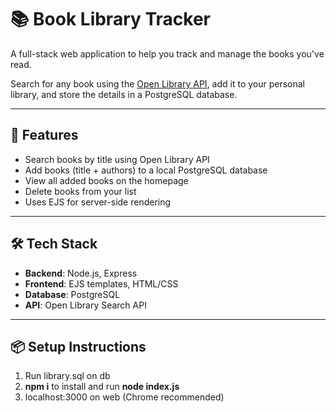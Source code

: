 # 📚 Book Library Tracker

A full-stack web application to help you track and manage the books you've read.

Search for any book using the [Open Library API](https://openlibrary.org/dev/docs/api/search), add it to your personal library, and store the details in a PostgreSQL database.

---

## 🚀 Features

- Search books by title using Open Library API
- Add books (title + authors) to a local PostgreSQL database
- View all added books on the homepage
- Delete books from your list
- Uses EJS for server-side rendering

---

## 🛠 Tech Stack

- **Backend**: Node.js, Express
- **Frontend**: EJS templates, HTML/CSS
- **Database**: PostgreSQL
- **API**: Open Library Search API

---

## 📦 Setup Instructions
1. Run library.sql on db
2. **npm i** to install and run **node index.js**
3. localhost:3000 on web (Chrome recommended)
